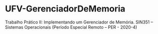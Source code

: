 # UFV-GerenciadorDeMemoria
Trabalho Prático II: Implementando um Gerenciador de Memória. SIN351 – Sistemas Operacionais (Período Especial Remoto – PER - 2020-4)
